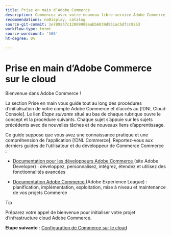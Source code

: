```yaml
---
title: Prise en main d’Adobe Commerce
description: Commencez avec votre nouveau libre-service Adobe Commerce sur l’infrastructure cloud et apprenez à créer et déployer un magasin Adobe Commerce en quelques minutes.
recommendations: noDisplay, catalog
source-git-commit: 1e789247c12009908eabb6039d951acbdfcc9263
workflow-type: tm+mt
source-wordcount: '165'
ht-degree: 0%

---
```


# Prise en main d’Adobe Commerce sur le cloud

Bienvenue dans Adobe Commerce !

La section Prise en main vous guide tout au long des procédures d’initialisation de votre compte Adobe Commerce et d’accès au [!DNL Cloud Console]. Le lien _Étape suivante_ situé au bas de chaque rubrique ouvre le concept et la procédure suivants. Chaque sujet s’appuie sur les sujets précédents avec de nouvelles tâches et de nouveaux liens d’apprentissage.

Ce guide suppose que vous avez une connaissance pratique et une compréhension de l’application [!DNL Commerce]. Reportez-vous aux derniers guides de l’utilisateur et du développeur de Commerce Commerce :

- [Documentation pour les développeurs Adobe Commerce ](https://developer.adobe.com/commerce/docs/) (site Adobe Developer) : développez, personnalisez, intégrez, étendez et utilisez des fonctionnalités avancées

- [Documentation Adobe Commerce ](https://experienceleague.adobe.com/docs/commerce.html) (Adobe Experience League) : planification, implémentation, exploitation, mise à niveau et maintenance de vos projets Commerce

>[!TIP]
>
>Préparez votre appel de bienvenue pour initialiser votre projet d’infrastructure cloud Adobe Commerce.
>
>**Étape suivante** : [Configuration de Commerce sur le cloud](new-project.md)
